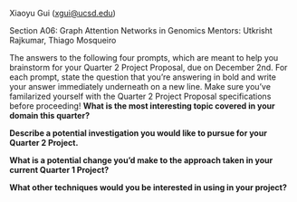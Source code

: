 Xiaoyu Gui (xgui@ucsd.edu)

Section A06: Graph Attention Networks in Genomics
Mentors: Utkrisht Rajkumar, Thiago Mosqueiro

The answers to the following four prompts, which are meant to help you brainstorm for your Quarter 2 Project Proposal, due on December 2nd. For each prompt, state the question that you’re answering in bold and write your answer immediately underneath on a new line. Make sure you’ve familarized yourself with the Quarter 2 Project Proposal specifications before proceeding!
**What is the most interesting topic covered in your domain this quarter?**

**Describe a potential investigation you would like to pursue for your Quarter 2 Project.**

**What is a potential change you’d make to the approach taken in your current Quarter 1 Project?**

**What other techniques would you be interested in using in your project?**